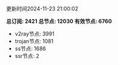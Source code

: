 更新时间2024-11-23 21:00:02

**总订阅: 2421**
**总节点: 12030**
**有效节点: 6760**
- v2ray节点: 3991
- trojan节点: 1081
- ss节点: 1686
- ssr节点: 2

